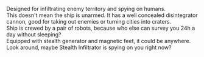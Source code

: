 Designed for infiltrating enemy territory and spying on humans.  
This doesn't mean the ship is unarmed. It has a well concealed disintegrator cannon, good for taking out enemies or turning cities into craters.  
Ship is crewed by a pair of robots, because who else can survey you 24h a day without sleeping?  
Equipped with stealth generator and magnetic feet, it could be anywhere.  
Look around, maybe Stealth Infiltrator is spying on you right now?
